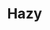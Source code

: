 ---
facebook: https://facebook.com/hazyAI
git: https://github.com/hazy
linkedin: https://linkedin.com/company/hazy-ai
logohandle: hazy
sort: hazy
title: Hazy
twitter: https://x.com/hazy_ai
website: https://hazy.com/
youtube: https://youtube.com/channel/UCnX048RZmkjRWYpytkfeEjA
---